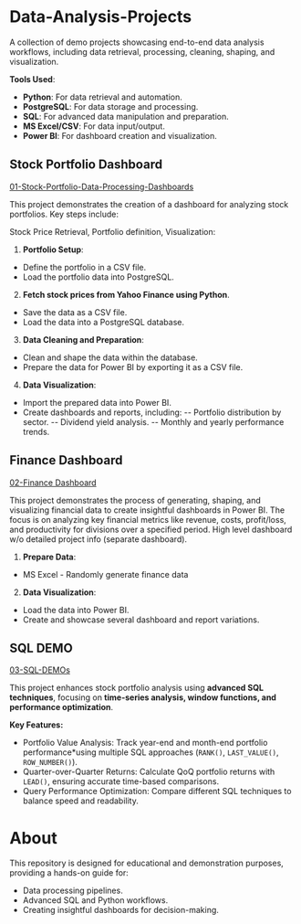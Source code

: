 # Data-Analysis-Projects
A collection of demo projects showcasing end-to-end data analysis workflows, including data retrieval, processing, cleaning, shaping, and visualization.

**Tools Used**: 
- **Python**: For data retrieval and automation.
- **PostgreSQL**: For data storage and processing.
- **SQL**: For advanced data manipulation and preparation.
- **MS Excel/CSV**: For data input/output.
- **Power BI**: For dashboard creation and visualization.

## Stock Portfolio Dashboard
[01-Stock-Portfolio-Data-Processing-Dashboards](https://github.com/uglydata/Data-Analysis-Projects/tree/main/01-Stock-Portfolio-Data-Processing-Dashboards)

This project demonstrates the creation of a dashboard for analyzing stock portfolios. Key steps include:

Stock Price Retrieval, Portfolio definition, Visualization:
1. **Portfolio Setup**:
- Define the portfolio in a CSV file.
- Load the portfolio data into PostgreSQL.

2. **Fetch stock prices from Yahoo Finance using Python**.
- Save the data as a CSV file.
- Load the data into a PostgreSQL database.

3. **Data Cleaning and Preparation**:
- Clean and shape the data within the database.
- Prepare the data for Power BI by exporting it as a CSV file.

4. **Data Visualization**:
- Import the prepared data into Power BI.
- Create dashboards and reports, including:
-- Portfolio distribution by sector.
-- Dividend yield analysis.
-- Monthly and yearly performance trends.

## Finance Dashboard
[02-Finance Dashboard](https://github.com/uglydata/Data-Analysis-Projects/tree/main/02-Finance-Dashboard)

This project demonstrates the process of generating, shaping, and visualizing financial data to create insightful dashboards in Power BI. The focus is on analyzing key financial metrics like revenue, costs, profit/loss, and productivity for divisions over a specified period.
High level dashboard w/o detailed project info (separate dashboard).

1. **Prepare Data**:
- MS Excel - Randomly generate finance data

2. **Data Visualization**:
- Load the data into Power BI.
- Create and showcase several dashboard and report variations.

## SQL DEMO
[03-SQL-DEMOs](https://github.com/uglydata/Data-Analysis-Projects/tree/main/03-SQL-Demos)

This project enhances stock portfolio analysis using **advanced SQL techniques**, focusing on **time-series analysis, window functions, and performance optimization**.  

**Key Features:**  
- Portfolio Value Analysis: Track year-end and month-end portfolio performance*using multiple SQL approaches (`RANK()`, `LAST_VALUE()`, `ROW_NUMBER()`).  
- Quarter-over-Quarter Returns: Calculate QoQ portfolio returns with `LEAD()`, ensuring accurate time-based comparisons.  
- Query Performance Optimization: Compare different SQL techniques to balance speed and readability.  


# About
This repository is designed for educational and demonstration purposes, providing a hands-on guide for:

- Data processing pipelines.
- Advanced SQL and Python workflows.
- Creating insightful dashboards for decision-making.
